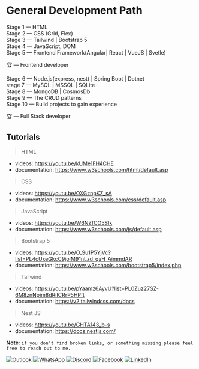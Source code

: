 # General Development Path

Stage 1 — HTML  
Stage 2 — CSS (Grid, Flex)  
Stage 3 — Tailwind | Bootstrap 5  
Stage 4 — JavaScript, DOM  
Stage 5 — Frontend Framework(Angular| React | VueJS | Svetle)  

🏆 — Frontend developer  

Stage 6 — Node.js(express, nest) | Spring Boot | Dotnet  
stage 7 — MySQL | MSSQL | SQLite  
Stage 8 — MongoDB | CosmosDb  
Stage 9 — The CRUD patterns  
Stage 10 — Build projects to gain experience  

🏆 — Full Stack developer  

## Tutorials
  
> HTML  

- videos: https://youtu.be/kUMe1FH4CHE
- documentation: https://www.w3schools.com/html/default.asp

> CSS  

- videos: https://youtu.be/OXGznpKZ_sA
- documentation: https://www.w3schools.com/css/default.asp
  
> JavaScript  

- videos: https://youtu.be/W6NZfCO5SIk
- documentation: https://www.w3schools.com/js/default.asp

> Bootstrap 5  

- videos: https://youtu.be/O_9u1P5YjVc?list=PL4cUxeGkcC9joIM91nLzd_qaH_AimmdAR
- documentation: https://www.w3schools.com/bootstrap5/index.php

> Tailwind  

- videos: https://youtu.be/pYaamz6AyvU?list=PL0Zuz27SZ-6M8znNpim8dRiICRrP5HPft
- documentation: https://v2.tailwindcss.com/docs

> Nest JS

- videos: https://youtu.be/GHTA143_b-s
- documentation: https://docs.nestjs.com/

**Note**: `if you don't find broken links, or something missing please feel free to reach out to me.`

[![Outlook](https://img.shields.io/static/v1?message=EMAIL&logo=maildotru&label=&color=0072C6&logoColor=white&labelColor=&style=for-the-badge)](mailto:hassantaj01@outlook.com)
[![WhatsApp](https://img.shields.io/static/v1?message=WHATSAPP&logo=whatsapp&label=&color=25D366&logoColor=white&labelColor=&style=for-the-badge)](https://wa.me/+923249845044)
[![Discord](https://img.shields.io/static/v1?message=DISCORD&logo=discord&label=&color=7289DA&logoColor=white&labelColor=&style=for-the-badge)](https://discord.com/users/hassantaj)
[![Facebook](https://img.shields.io/static/v1?message=FACEBOOK&logo=facebook&label=&color=1877F2&logoColor=white&labelColor=&style=for-the-badge)](https://www.facebook.com/hassantaj01/)
[![LinkedIn](https://img.shields.io/static/v1?message=LINKEDIN&logo=linkedin&label=&color=0A66C2&logoColor=white&labelColor=&style=for-the-badge)](https://pk.linkedin.com/in/hassan-taj/)


